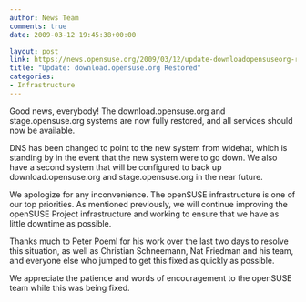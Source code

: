 ```yaml
---
author: News Team
comments: true
date: 2009-03-12 19:45:38+00:00

layout: post
link: https://news.opensuse.org/2009/03/12/update-downloadopensuseorg-restored/
title: "Update: download.opensuse.org Restored"
categories:
- Infrastructure
---
```

Good news, everybody! The download.opensuse.org and stage.opensuse.org systems are now fully restored, and all services should now be available.

DNS has been changed to point to the new system from widehat, which is standing by in the event that the new system were to go down. We also have a second system that will be configured to back up download.opensuse.org and stage.opensuse.org in the near future.

We apologize for any inconvenience. The openSUSE infrastructure is one of our top priorities. As mentioned previously, we will continue improving the openSUSE Project infrastructure and working to ensure that we have as little downtime as possible.

Thanks much to Peter Poeml for his work over the last two days to resolve this situation, as well as Christian Schneemann, Nat Friedman and his team, and everyone else who jumped to get this fixed as quickly as possible.

We appreciate the patience and words of encouragement to the openSUSE team while this was being fixed.		
